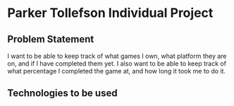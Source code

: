 # Parker Tollefson Individual Project

## Problem Statement

I want to be able to keep track of what games I own, what platform they
are on, and if I have completed them yet. I also want to be able to keep
track of what percentage I completed the game at, and how long it took me to do it.

## Technologies to be used

